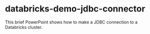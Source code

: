 # databricks-demo-jdbc-connector
This brief PowerPoint shows how to make a JDBC connection to a Databricks cluster.
